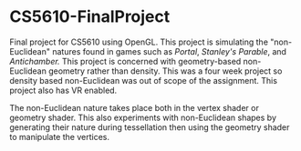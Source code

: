 # CS5610-FinalProject
Final project for CS5610 using OpenGL. This project is simulating the "non-Euclidean" natures found in games such as *Portal*, *Stanley's Parable*, and *Antichamber.* This project is concerned with geometry-based non-Euclidean geometry rather than density. This was a four week project so density based non-Euclidean was out of scope of the assignment. This project also has VR enabled.

The non-Euclidean nature takes place both in the vertex shader or geometry shader. This also experiments with non-Euclidean shapes by generating their nature during tessellation then using the geometry shader to manipulate the vertices.
